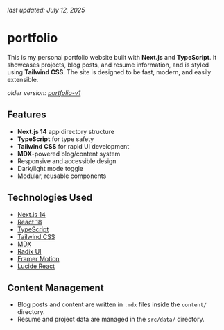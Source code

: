 *last updated: July 12, 2025*

# portfolio

This is my personal portfolio website built with **Next.js** and **TypeScript**. It showcases projects, blog posts, and resume information, and is styled using **Tailwind CSS**. The site is designed to be fast, modern, and easily extensible.

*older version: [portfolio-v1](https://aman-chhetri.github.io/amankshetri/)*

## Features

- **Next.js 14** app directory structure
- **TypeScript** for type safety
- **Tailwind CSS** for rapid UI development
- **MDX**-powered blog/content system
- Responsive and accessible design
- Dark/light mode toggle
- Modular, reusable components

## Technologies Used

- [Next.js 14](https://nextjs.org/)
- [React 18](https://react.dev/)
- [TypeScript](https://www.typescriptlang.org/)
- [Tailwind CSS](https://tailwindcss.com/)
- [MDX](https://mdxjs.com/)
- [Radix UI](https://www.radix-ui.com/)
- [Framer Motion](https://www.framer.com/motion/)
- [Lucide React](https://lucide.dev/)

## Content Management

- Blog posts and content are written in `.mdx` files inside the `content/` directory.
- Resume and project data are managed in the `src/data/` directory.
